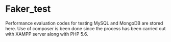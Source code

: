 # Faker_test
Performance evaluation codes for testing MySQL and MongoDB are stored here. Use of composer is been done since the process has been carried out with XAMPP server along with PHP 5.6.